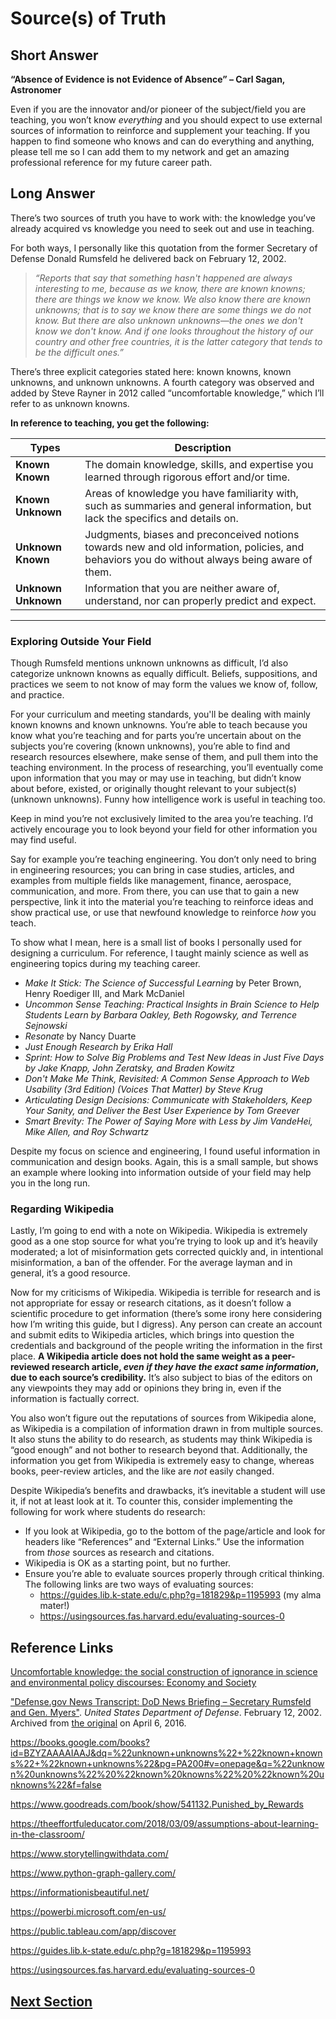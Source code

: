 # Source(s) of Truth

## **Short Answer**

**“Absence of Evidence is not Evidence of Absence” – Carl Sagan, Astronomer**

Even if you are the innovator and/or pioneer of the subject/field you are teaching, you won’t know *everything* and you should expect to use external sources of information to reinforce and supplement your teaching. If you happen to find someone who knows and can do everything and anything, please tell me so I can add them to my network and get an amazing professional reference for my future career path.

## **Long Answer**

There’s two sources of truth you have to work with: the knowledge you’ve already acquired vs knowledge you need to seek out and use in teaching.

For both ways, I personally like this quotation from the former Secretary of Defense Donald Rumsfeld he delivered back on February 12, 2002.

> *“Reports that say that something hasn't happened are always interesting to me, because as we know, there are known knowns; there are things we know we know. We also know there are known unknowns; that is to say we know there are some things we do not know. But there are also unknown unknowns—the ones we don't know we don't know. And if one looks throughout the history of our country and other free countries, it is the latter category that tends to be the difficult ones.”*
> 

There’s three explicit categories stated here: known knowns, known unknowns, and unknown unknowns. A fourth category was observed and added by Steve Rayner in 2012 called “uncomfortable knowledge,” which I’ll refer to as unknown knowns.

**In reference to teaching, you get the following:**

| **Types** | **Description** |
| --- | --- |
| **Known Known** | The domain knowledge, skills, and expertise you learned through rigorous effort and/or time. |
| **Known Unknown** | Areas of knowledge you have familiarity with, such as summaries and general information, but lack the specifics and details on. |
| **Unknown Known** |Judgments, biases and preconceived notions towards new and old information, policies, and behaviors you do without always being aware of them. |
| **Unknown Unknown** | Information that you are neither aware of, understand, nor can properly predict and expect. |
---

### Exploring Outside Your Field
Though Rumsfeld mentions unknown unknowns as difficult, I’d also categorize unknown knowns as equally difficult. Beliefs, suppositions, and practices we seem to not know of may form the values we know of, follow, and practice.

For your curriculum and meeting standards, you'll be dealing with mainly known knowns and known unknowns. You’re able to teach because you know what you’re teaching and for parts you’re uncertain about on the subjects you’re covering (known unknowns), you’re able to find and research resources elsewhere, make sense of them, and pull them into the teaching environment. In the process of researching, you’ll eventually come upon information that you may or may use in teaching, but didn’t know about before, existed, or originally thought relevant to your subject(s) (unknown unknowns). Funny how intelligence work is useful in teaching too.

Keep in mind you’re not exclusively limited to the area you’re teaching. I’d actively encourage you to look beyond your field for other information you may find useful.

Say for example you’re teaching engineering. You don’t only need to bring in engineering resources; you can bring in case studies, articles, and examples from multiple fields like management, finance, aerospace, communication, and more. From there, you can use that to gain a new perspective, link it into the material you’re teaching to reinforce ideas and show practical use, or use that newfound knowledge to reinforce *how* you teach.

To show what I mean, here is a small list of books I personally used for designing a curriculum. For reference, I taught mainly science as well as engineering topics during my teaching career.

- *Make It Stick: The Science of Successful Learning* by Peter Brown, Henry Roediger III, and Mark McDaniel
- *Uncommon Sense Teaching: Practical Insights in Brain Science to Help Students Learn by Barbara Oakley, Beth Rogowsky, and Terrence Sejnowski*
- *Resonate* by Nancy Duarte
- *Just Enough Research by Erika Hall*
- *Sprint: How to Solve Big Problems and Test New Ideas in Just Five Days by Jake Knapp, John Zeratsky, and Braden Kowitz*
- *Don't Make Me Think, Revisited: A Common Sense Approach to Web Usability (3rd Edition) (Voices That Matter) by Steve Krug*
- *Articulating Design Decisions: Communicate with Stakeholders, Keep Your Sanity, and Deliver the Best User Experience by Tom Greever*
- *Smart Brevity: The Power of Saying More with Less by Jim VandeHei, Mike Allen, and Roy Schwartz*

Despite my focus on science and engineering, I found useful information in communication and design books. Again, this is a small sample, but shows an example where looking into information outside of your field may help you in the long run.

### Regarding Wikipedia

Lastly, I’m going to end with a note on Wikipedia. Wikipedia is extremely good as a one stop source for what you’re trying to look up and it’s heavily moderated; a lot of misinformation gets corrected quickly and, in intentional misinformation, a ban of the offender. For the average layman and in general, it’s a good resource.

Now for my criticisms of Wikipedia. Wikipedia is terrible for research and is not appropriate for essay or research citations, as it doesn’t follow a scientific procedure to get information (there’s some irony here considering how I’m writing this guide, but I digress). Any person can create an account and submit edits to Wikipedia articles, which brings into question the credentials and background of the people writing the information in the first place. **A Wikipedia article does not hold the same weight as a peer-reviewed research article, *even if they have the exact same information*, due to each source’s credibility.** It’s also subject to bias of the editors on any viewpoints they may add or opinions they bring in, even if the information is factually correct. 

You also won’t figure out the reputations of sources from Wikipedia alone, as Wikipedia is a compilation of information drawn in from multiple sources. It also stuns the ability to do research, as students may think Wikipedia is “good enough” and not bother to research beyond that. Additionally, the information you get from Wikipedia is extremely easy to change, whereas books, peer-review articles, and the like are *not* easily changed.

Despite Wikipedia’s benefits and drawbacks, it’s inevitable a student will use it, if not at least look at it. To counter this, consider implementing the following for work where students do research:

- If you look at Wikipedia, go to the bottom of the page/article and look for headers like “References” and “External Links.” Use the information from *those* sources as research and citations.
- Wikipedia is OK as a starting point, but no further.
- Ensure you’re able to evaluate sources properly through critical thinking. The following links are two ways of evaluating sources:
    - https://guides.lib.k-state.edu/c.php?g=181829&p=1195993 (my alma mater!)
    - https://usingsources.fas.harvard.edu/evaluating-sources-0

## **Reference Links**

[Uncomfortable knowledge: the social construction of ignorance in science and environmental policy discourses: Economy and Society](https://www.tandfonline.com/doi/abs/10.1080/03085147.2011.637335)

["Defense.gov News Transcript: DoD News Briefing – Secretary Rumsfeld and Gen. Myers"](https://web.archive.org/web/20160406235718/http://archive.defense.gov/Transcripts/Transcript.aspx?TranscriptID=2636). *United States Department of Defense*. February 12, 2002. Archived from [the original](http://archive.defense.gov/Transcripts/Transcript.aspx?TranscriptID=2636) on April 6, 2016.

https://books.google.com/books?id=BZYZAAAAIAAJ&dq=%22unknown+unknowns%22+%22known+knowns%22+%22known+unknowns%22&pg=PA200#v=onepage&q=%22unknown%20unknowns%22%20%22known%20knowns%22%20%22known%20unknowns%22&f=false

https://www.goodreads.com/book/show/541132.Punished_by_Rewards

https://theeffortfuleducator.com/2018/03/09/assumptions-about-learning-in-the-classroom/

https://www.storytellingwithdata.com/

https://www.python-graph-gallery.com/

https://informationisbeautiful.net/

https://powerbi.microsoft.com/en-us/

https://public.tableau.com/app/discover

https://guides.lib.k-state.edu/c.php?g=181829&p=1195993

https://usingsources.fas.harvard.edu/evaluating-sources-0

## [Next Section](009_Agile_Teaching_Framework.md)
